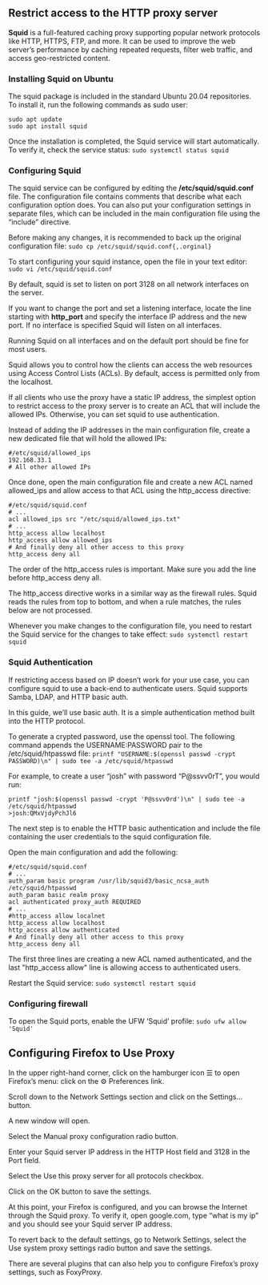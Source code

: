 ## Restrict access to the HTTP proxy server

**Squid** is a full-featured caching proxy supporting popular network protocols like HTTP, HTTPS, FTP, and more. It can be used to improve the web server’s performance by caching repeated requests, filter web traffic, and access geo-restricted content.

### Installing Squid on Ubuntu

The squid package is included in the standard Ubuntu 20.04 repositories. To install it, run the following commands as sudo user:
```
sudo apt update
sudo apt install squid
```

Once the installation is completed, the Squid service will start automatically. To verify it, check the service status:
`sudo systemctl status squid`

### Configuring Squid

The squid service can be configured by editing the **/etc/squid/squid.conf** file. The configuration file contains comments that describe what each configuration option does. You can also put your configuration settings in separate files, which can be included in the main configuration file using the “include” directive.

Before making any changes, it is recommended to back up the original configuration file:
`sudo cp /etc/squid/squid.conf{,.orginal}`

To start configuring your squid instance, open the file in your text editor:
`sudo vi /etc/squid/squid.conf`

By default, squid is set to listen on port 3128 on all network interfaces on the server.

If you want to change the port and set a listening interface, locate the line starting with **http_port** and specify the interface IP address and the new port. If no interface is specified Squid will listen on all interfaces.

Running Squid on all interfaces and on the default port should be fine for most users.

Squid allows you to control how the clients can access the web resources using Access Control Lists (ACLs). By default, access is permitted only from the localhost.

If all clients who use the proxy have a static IP address, the simplest option to restrict access to the proxy server is to create an ACL that will include the allowed IPs. Otherwise, you can set squid to use authentication.

Instead of adding the IP addresses in the main configuration file, create a new dedicated file that will hold the allowed IPs:
```
#/etc/squid/allowed_ips
192.168.33.1
# All other allowed IPs
```

Once done, open the main configuration file and create a new ACL named allowed_ips and allow access to that ACL using the http_access directive:
```
#/etc/squid/squid.conf
# ...
acl allowed_ips src "/etc/squid/allowed_ips.txt"
# ...
http_access allow localhost
http_access allow allowed_ips
# And finally deny all other access to this proxy
http_access deny all
```

The order of the http_access rules is important. Make sure you add the line before http_access deny all.

The http_access directive works in a similar way as the firewall rules. Squid reads the rules from top to bottom, and when a rule matches, the rules below are not processed.

Whenever you make changes to the configuration file, you need to restart the Squid service for the changes to take effect:
`sudo systemctl restart squid`

### Squid Authentication

If restricting access based on IP doesn’t work for your use case, you can configure squid to use a back-end to authenticate users. Squid supports Samba, LDAP, and HTTP basic auth.

In this guide, we’ll use basic auth. It is a simple authentication method built into the HTTP protocol.

To generate a crypted password, use the openssl tool. The following command appends the USERNAME:PASSWORD pair to the /etc/squid/htpasswd file:
`printf "USERNAME:$(openssl passwd -crypt PASSWORD)\n" | sudo tee -a /etc/squid/htpasswd`

For example, to create a user “josh” with password “P@ssvv0rT”, you would run:
```
printf "josh:$(openssl passwd -crypt 'P@ssvv0rd')\n" | sudo tee -a /etc/squid/htpasswd
>josh:QMxVjdyPchJl6
```

The next step is to enable the HTTP basic authentication and include the file containing the user credentials to the squid configuration file.

Open the main configuration and add the following:
```
#/etc/squid/squid.conf
# ...
auth_param basic program /usr/lib/squid3/basic_ncsa_auth /etc/squid/htpasswd
auth_param basic realm proxy
acl authenticated proxy_auth REQUIRED
# ...
#http_access allow localnet
http_access allow localhost
http_access allow authenticated
# And finally deny all other access to this proxy
http_access deny all
```

The first three lines are creating a new ACL named authenticated, and the last "http_access allow" line is allowing access to authenticated users.

Restart the Squid service:
`sudo systemctl restart squid`

### Configuring firewall

To open the Squid ports, enable the UFW ‘Squid’ profile:
`sudo ufw allow 'Squid'`

## Configuring Firefox to Use Proxy


In the upper right-hand corner, click on the hamburger icon ☰ to open Firefox’s menu: click on the ⚙ Preferences link.

Scroll down to the Network Settings section and click on the Settings... button.

A new window will open.

Select the Manual proxy configuration radio button.

Enter your Squid server IP address in the HTTP Host field and 3128 in the Port field.

Select the Use this proxy server for all protocols checkbox.

Click on the OK button to save the settings.

At this point, your Firefox is configured, and you can browse the Internet through the Squid proxy. To verify it, open google.com, type “what is my ip” and you should see your Squid server IP address.

To revert back to the default settings, go to Network Settings, select the Use system proxy settings radio button and save the settings.

There are several plugins that can also help you to configure Firefox’s proxy settings, such as FoxyProxy.